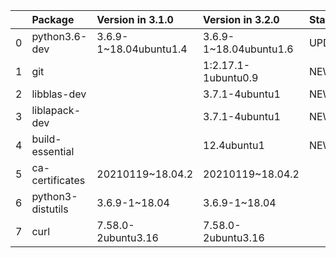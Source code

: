 <!-- markdown-link-check-disable -->

|    | Package           | Version in 3.1.0       | Version in 3.2.0       | Status   |
|---:|:------------------|:-----------------------|:-----------------------|:---------|
|  0 | python3.6-dev     | 3.6.9-1~18.04ubuntu1.4 | 3.6.9-1~18.04ubuntu1.6 | UPDATED  |
|  1 | git               |                        | 1:2.17.1-1ubuntu0.9    | NEW      |
|  2 | libblas-dev       |                        | 3.7.1-4ubuntu1         | NEW      |
|  3 | liblapack-dev     |                        | 3.7.1-4ubuntu1         | NEW      |
|  4 | build-essential   |                        | 12.4ubuntu1            | NEW      |
|  5 | ca-certificates   | 20210119~18.04.2       | 20210119~18.04.2       |          |
|  6 | python3-distutils | 3.6.9-1~18.04          | 3.6.9-1~18.04          |          |
|  7 | curl              | 7.58.0-2ubuntu3.16     | 7.58.0-2ubuntu3.16     |          |